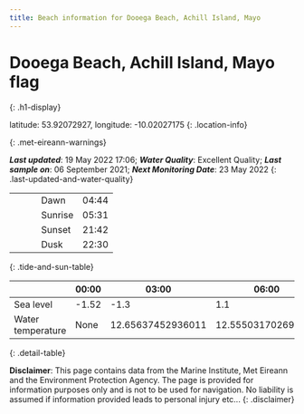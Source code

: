 ```yaml
---
title: Beach information for Dooega Beach, Achill Island, Mayo
---
```

# Dooega Beach, Achill Island, Mayo <span class="material-icons blue-flag" alt="This a Blue Flag beach">flag</span>
{: .h1-display}

latitude: 53.92072927, longitude: -10.02027175
{: .location-info}


{: .met-eireann-warnings}

___Last updated___: 19 May 2022 17:06; ___Water Quality___: Excellent Quality;
___Last sample on___: 06 September 2021; ___Next Monitoring Date___: 23 May 2022
{: .last-updated-and-water-quality}

|   |   |   |   |   |
|---|---|---|---|---|
|   |   |   | Dawn  | 04:44 |
|   |   |   | Sunrise  | 05:31 |
|   |   |   | Sunset  | 21:42 |
|   |   |   | Dusk  | 22:30 |
{: .tide-and-sun-table}

<div></div>

| | 00:00 | 03:00 | 06:00 | 09:00 | 12:00 | 15:00 | 18:00 | 21:00 |
|---|---|---|---|---|---|---|---|---|
| Sea level | -1.52 | -1.3 | 1.1 | 1.1| -1.12 | -1.15 | 1.16 | 1.45 |
| Water temperature | None | 12.65637452936011 | 12.555031702698635 | 12.620186338658971 | 12.756435226199718 | 12.788604568108438 | 12.761217223015512 | 12.788145685373001 |
{: .detail-table}

__Disclaimer__: This page contains data from the Marine Institute,
Met Eireann and the Environment Protection Agency. The page is provided for
information purposes only and is not to be used for navigation. No liability
is assumed if information provided leads to personal injury etc...
{: .disclaimer}